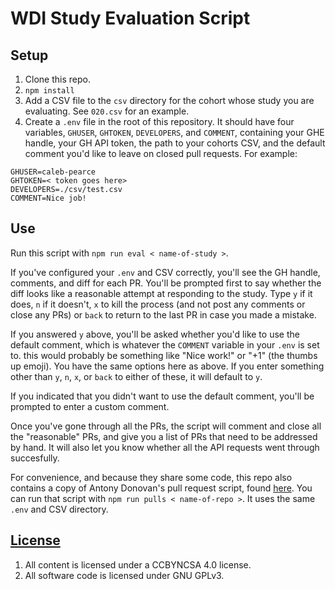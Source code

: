 # WDI Study Evaluation Script

## Setup

1. Clone this repo.
1. `npm install`
1. Add a CSV file to the `csv` directory for the cohort whose study you are
evaluating. See `020.csv` for an example.
1. Create a `.env` file in the root of this repository. It should have four
variables, `GHUSER`, `GHTOKEN`, `DEVELOPERS`, and `COMMENT`, containing your
GHE handle, your GH API token, the path to your cohorts CSV, and the default
comment you'd like to leave on closed pull requests. For example:
```
GHUSER=caleb-pearce
GHTOKEN=< token goes here>
DEVELOPERS=./csv/test.csv
COMMENT=Nice job!
```

## Use

Run this script with `npm run eval < name-of-study >`.

If you've configured your `.env` and CSV correctly, you'll see the GH handle,
comments, and diff for each PR. You'll be prompted first to say whether the diff
looks like a reasonable attempt at responding to the study. Type `y` if it does,
`n` if it doesn't, `x` to kill the process (and not post any comments or close
any PRs) or `back` to return to the last PR in case you made a mistake.

If you answered `y` above, you'll be asked whether you'd like to use the default
comment, which is whatever the `COMMENT` variable in your `.env` is set to. this
would probably be something like "Nice work!" or "+1" (the thumbs up emoji). You
have the same options here as above. If you enter something other than `y`, `n`,
`x`, or `back` to either of these, it will default to `y`.

If you indicated that you didn't want to use the default comment, you'll be
prompted to enter a custom comment.

Once you've gone through all the PRs, the script will comment and close all the
"reasonable" PRs, and give you a list of PRs that need to be addressed by hand.
It will also let you know whether all the API requests went through succesfully.

For convenience, and because they share some code, this repo also contains a copy
of Antony Donovan's pull request script, found [here](https://git.generalassemb.ly/wdi-bos-faculty/pull-requests). You can run
that script with `npm run pulls < name-of-repo >`. It uses the same `.env` and
CSV directory.



## [License](LICENSE)

1.  All content is licensed under a CC­BY­NC­SA 4.0 license.
1.  All software code is licensed under GNU GPLv3.
